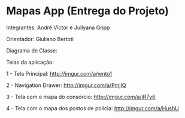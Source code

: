 # Mapas App (Entrega do Projeto)

Integrantes: André Victor e Jullyana Gripp

Orientador: Giuliano Bertoti

Diagrama de Classe: 

Telas da aplicação:

1 - Tela Principal: http://imgur.com/a/wnto1

2 - Navigation Drawer: http://imgur.com/a/PmjIQ

3 - Tela com o mapa do consórcio: http://imgur.com/a/jR7y6

4 - Tela com o mapa dos postos de policia: http://imgur.com/a/HushU
